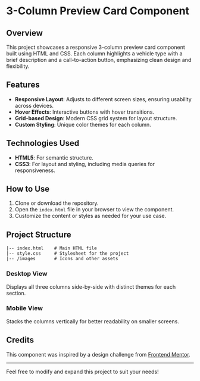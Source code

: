 # 3-Column Preview Card Component

## Overview
This project showcases a responsive 3-column preview card component built using HTML and CSS. Each column highlights a vehicle type with a brief description and a call-to-action button, emphasizing clean design and flexibility.

## Features
- **Responsive Layout**: Adjusts to different screen sizes, ensuring usability across devices.
- **Hover Effects**: Interactive buttons with hover transitions.
- **Grid-based Design**: Modern CSS grid system for layout structure.
- **Custom Styling**: Unique color themes for each column.

## Technologies Used
- **HTML5**: For semantic structure.
- **CSS3**: For layout and styling, including media queries for responsiveness.

## How to Use
1. Clone or download the repository.
2. Open the `index.html` file in your browser to view the component.
3. Customize the content or styles as needed for your use case.

## Project Structure
```
|-- index.html    # Main HTML file
|-- style.css     # Stylesheet for the project
|-- /images       # Icons and other assets
```

### Desktop View
Displays all three columns side-by-side with distinct themes for each section.

### Mobile View
Stacks the columns vertically for better readability on smaller screens.

## Credits
This component was inspired by a design challenge from [Frontend Mentor](https://www.frontendmentor.io/).

---

Feel free to modify and expand this project to suit your needs!

